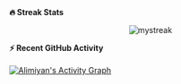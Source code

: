   <summary><b>🔥 Streak Stats</b></summary>
<p align='center'><img src="https://github-readme-streak-stats.herokuapp.com/?user=Alimiyan&theme=chartreuse-dark" alt="mystreak"/></p>

  <summary><b>⚡ Recent GitHub Activity</b></summary>
  <br/>
   <a href="https://github.com/Alimiyan"><img alt="Alimiyan's Activity Graph" src="https://activity-graph.herokuapp.com/graph?username=Alimiyan&custom_title=Alimiyan's%20Contribution%20Graph&theme=chartreuse-dark" /></a>
  <br/>


<br/>

